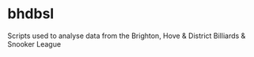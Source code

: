 # bhdbsl
Scripts used to analyse data from the Brighton, Hove &amp; District Billiards &amp; Snooker League
